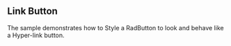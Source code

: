 ##  Link Button 
The sample demonstrates how to Style a RadButton to look and behave like a Hyper-link button.

[//]: <keywords: linkbutton, implicitstyles, visitedbehavior, hyperlink>